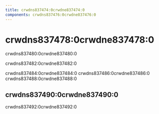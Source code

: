 ```yaml
---
title: crwdns837474:0crwdne837474:0
components: crwdns837476:0crwdne837476:0
---
```

# crwdns837478:0crwdne837478:0

<p class="description">crwdns837480:0crwdne837480:0</p>

crwdns837482:0crwdne837482:0

crwdns837484:0crwdne837484:0 crwdns837486:0crwdne837486:0 crwdns837488:0crwdne837488:0

## crwdns837490:0crwdne837490:0

crwdns837492:0crwdne837492:0